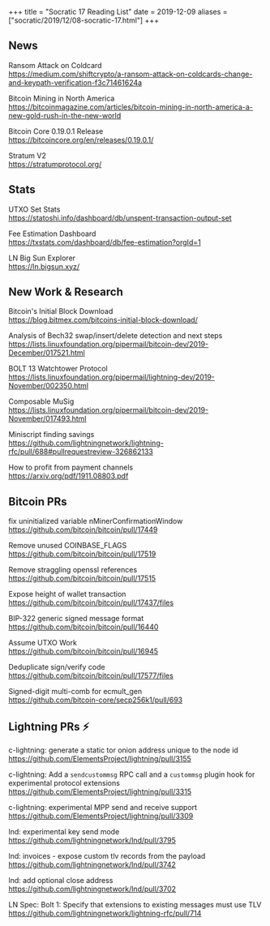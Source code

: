 +++
title =  "Socratic 17 Reading List"
date = 2019-12-09
aliases = ["socratic/2019/12/08-socratic-17.html"]
+++

## News

Ransom Attack on Coldcard  
<https://medium.com/shiftcrypto/a-ransom-attack-on-coldcards-change-and-keypath-verification-f3c71461624a>

Bitcoin Mining in North America  
<https://bitcoinmagazine.com/articles/bitcoin-mining-in-north-america-a-new-gold-rush-in-the-new-world>

Bitcoin Core 0.19.0.1 Release  
<https://bitcoincore.org/en/releases/0.19.0.1/>

Stratum V2  
<https://stratumprotocol.org/>


## Stats

UTXO Set Stats  
<https://statoshi.info/dashboard/db/unspent-transaction-output-set>

Fee Estimation Dashboard  
<https://txstats.com/dashboard/db/fee-estimation?orgId=1>

LN Big Sun Explorer  
<https://ln.bigsun.xyz/>


## New Work & Research

Bitcoin's Initial Block Download  
<https://blog.bitmex.com/bitcoins-initial-block-download/>

Analysis of Bech32 swap/insert/delete detection and next steps
<https://lists.linuxfoundation.org/pipermail/bitcoin-dev/2019-December/017521.html>

BOLT 13 Watchtower Protocol  
<https://lists.linuxfoundation.org/pipermail/lightning-dev/2019-November/002350.html>

Composable MuSig  
<https://lists.linuxfoundation.org/pipermail/bitcoin-dev/2019-November/017493.html>

Miniscript finding savings  
<https://github.com/lightningnetwork/lightning-rfc/pull/688#pullrequestreview-326862133>

How to profit from payment channels  
<https://arxiv.org/pdf/1911.08803.pdf>


## Bitcoin PRs

fix uninitialized variable nMinerConfirmationWindow  
<https://github.com/bitcoin/bitcoin/pull/17449>

Remove unused COINBASE_FLAGS  
<https://github.com/bitcoin/bitcoin/pull/17519>

Remove straggling openssl references  
<https://github.com/bitcoin/bitcoin/pull/17515>

Expose height of wallet transaction  
<https://github.com/bitcoin/bitcoin/pull/17437/files>

BIP-322 generic signed message format  
<https://github.com/bitcoin/bitcoin/pull/16440>

Assume UTXO Work  
<https://github.com/bitcoin/bitcoin/pull/16945>

Deduplicate sign/verify code  
<https://github.com/bitcoin/bitcoin/pull/17577/files>

Signed-digit multi-comb for ecmult_gen  
<https://github.com/bitcoin-core/secp256k1/pull/693>


## Lightning PRs ⚡

c-lightning: generate a static tor onion address unique to the node id  
<https://github.com/ElementsProject/lightning/pull/3155>

c-lightning: Add a `sendcustommsg` RPC call and a `custommsg` plugin hook for experimental protocol extensions  
<https://github.com/ElementsProject/lightning/pull/3315>

c-lightning: experimental MPP send and receive support  
<https://github.com/ElementsProject/lightning/pull/3309>

lnd: experimental key send mode  
<https://github.com/lightningnetwork/lnd/pull/3795>

lnd: invoices - expose custom tlv records from the payload  
<https://github.com/lightningnetwork/lnd/pull/3742>

lnd: add optional close address  
<https://github.com/lightningnetwork/lnd/pull/3702>

LN Spec: Bolt 1: Specify that extensions to existing messages must use TLV  
<https://github.com/lightningnetwork/lightning-rfc/pull/714>

